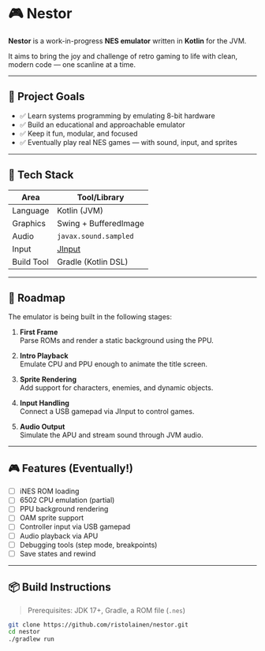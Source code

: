 # 🎮 Nestor

**Nestor** is a work-in-progress **NES emulator** written in **Kotlin** for the JVM.

It aims to bring the joy and challenge of retro gaming to life with clean, modern code — one scanline at a time.

---

## 🚀 Project Goals

- ✅ Learn systems programming by emulating 8-bit hardware
- ✅ Build an educational and approachable emulator
- ✅ Keep it fun, modular, and focused
- ✅ Eventually play real NES games — with sound, input, and sprites

---

## 🔧 Tech Stack

| Area        | Tool/Library                        |
|-------------|-------------------------------------|
| Language    | Kotlin (JVM)                        |
| Graphics    | Swing + BufferedImage               |
| Audio       | `javax.sound.sampled`               |
| Input       | [JInput](https://github.com/jinput/jinput) |
| Build Tool  | Gradle (Kotlin DSL)                 |

---

## 🧱 Roadmap

The emulator is being built in the following stages:

1. **First Frame**  
   Parse ROMs and render a static background using the PPU.

2. **Intro Playback**  
   Emulate CPU and PPU enough to animate the title screen.

3. **Sprite Rendering**  
   Add support for characters, enemies, and dynamic objects.

4. **Input Handling**  
   Connect a USB gamepad via JInput to control games.

5. **Audio Output**  
   Simulate the APU and stream sound through JVM audio.

---

## 🎮 Features (Eventually!)

- [ ] iNES ROM loading
- [ ] 6502 CPU emulation (partial)
- [ ] PPU background rendering
- [ ] OAM sprite support
- [ ] Controller input via USB gamepad
- [ ] Audio playback via APU
- [ ] Debugging tools (step mode, breakpoints)
- [ ] Save states and rewind

---

## 📦 Build Instructions

> Prerequisites: JDK 17+, Gradle, a ROM file (`.nes`)

```bash
git clone https://github.com/ristolainen/nestor.git
cd nestor
./gradlew run
